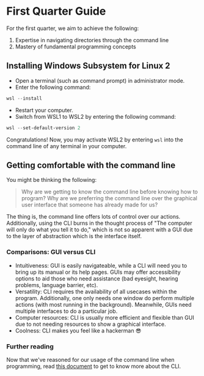 # First Quarter Guide

For the first quarter, we aim to achieve the following:

1. Expertise in navigating directories through the command line
2. Mastery of fundamental programming concepts

## Installing Windows Subsystem for Linux 2

- Open a terminal (such as command prompt) in administrator mode.
- Enter the following command:

```powershell
wsl --install
```

- Restart your computer.
- Switch from WSL1 to WSL2 by entering the following command:

```powershell
wsl --set-default-version 2
```

Congratulations! Now, you may activate WSL2 by entering `wsl` into the command line of any terminal in your computer.

## Getting comfortable with the command line

You might be thinking the following:

> Why are we getting to know the command line before knowing how to program?
> Why are we preferring the command line over the graphical user interface that someone has already made for us?

The thing is, the command line offers lots of control over our actions. Additionally, using the CLI burns in the thought process of "The computer will only do what you tell it to do," which is not so apparent with a GUI due to the layer of abstraction which is the interface itself.

### Comparisons: GUI versus CLI

- Intuitiveness: GUI is easily navigateable, while a CLI will need you to bring up its manual or its help pages. GUIs may offer accessibility options to aid those who need assistance (bad eyesight, hearing problems, language barrier, etc).
- Versatility: CLI requires the availability of all usecases within the program. Additionally, one only needs one window do perform multiple actions (with most running in the background). Meanwhile, GUIs need multiple interfaces to do a particular job.
- Computer resources: CLI is usually more efficient and flexible than GUI due to not needing resources to show a graphical interface.
- Coolness: CLI makes you feel like a hackerman 😎

### Further reading

Now that we've reasoned for our usage of the command line when programming, read [this document](./command-line-interface/README.md) to get to know more about the CLI.
